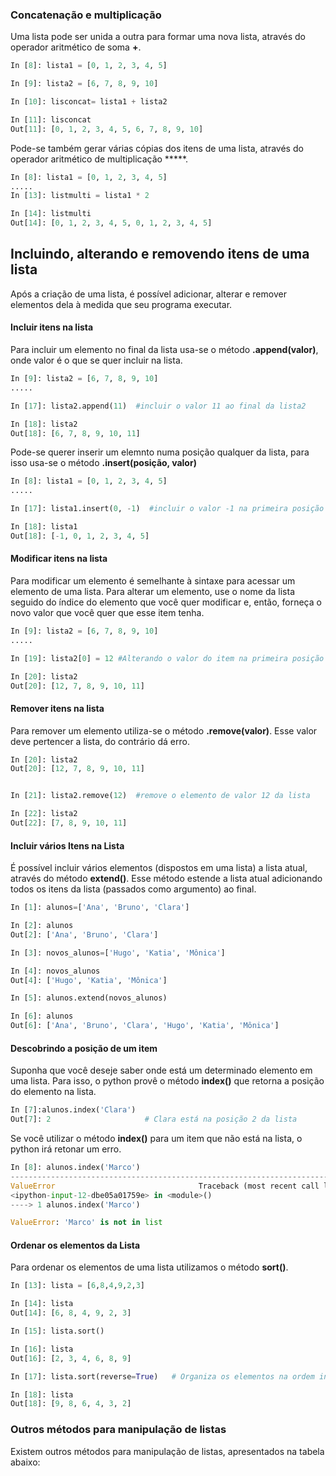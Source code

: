 ### <b> Concatenação e multiplicação  </b>

Uma lista pode ser unida a outra para formar uma nova lista, através do operador aritmético de soma **+**.

``` python
In [8]: lista1 = [0, 1, 2, 3, 4, 5]

In [9]: lista2 = [6, 7, 8, 9, 10]

In [10]: lisconcat= lista1 + lista2

In [11]: lisconcat
Out[11]: [0, 1, 2, 3, 4, 5, 6, 7, 8, 9, 10]
```

Pode-se também gerar várias cópias dos itens de uma lista, através do operador aritmético de multiplicação *****.  

``` python
In [8]: lista1 = [0, 1, 2, 3, 4, 5]
.....
In [13]: listmulti = lista1 * 2

In [14]: listmulti
Out[14]: [0, 1, 2, 3, 4, 5, 0, 1, 2, 3, 4, 5]
```

## <b> Incluindo, alterando e removendo itens de uma lista  </b>

Após a criação de uma lista, é possível adicionar, alterar e remover elementos dela à medida que seu programa executar. 

#### <b> Incluir itens na lista </b>

Para incluir um elemento no final da lista usa-se o método **.append(valor)**, onde valor é o que se quer incluir na lista.
```python
In [9]: lista2 = [6, 7, 8, 9, 10]
.....

In [17]: lista2.append(11)  #incluir o valor 11 ao final da lista2

In [18]: lista2
Out[18]: [6, 7, 8, 9, 10, 11]
```
Pode-se querer inserir um elemnto numa posição qualquer da lista, para isso usa-se o método **.insert(posição, valor)**
```python
In [8]: lista1 = [0, 1, 2, 3, 4, 5]
.....

In [17]: lista1.insert(0, -1)  #incluir o valor -1 na primeira posição da lista1

In [18]: lista1
Out[18]: [-1, 0, 1, 2, 3, 4, 5]
```


#### <b> Modificar itens na lista </b>

Para modificar um elemento é semelhante à sintaxe para acessar um elemento de uma lista. Para alterar um elemento, use o nome da lista seguido do índice do elemento que você quer modificar e, então, forneça o novo valor que você quer que esse item tenha.
```python
In [9]: lista2 = [6, 7, 8, 9, 10]
.....

In [19]: lista2[0] = 12 #Alterando o valor do item na primeira posição de 6 para 12

In [20]: lista2
Out[20]: [12, 7, 8, 9, 10, 11]
```
#### <b> Remover itens na lista </b>

Para remover um elemento utiliza-se o método **.remove(valor)**. Esse valor deve pertencer a lista, do contrário dá erro.
```python
In [20]: lista2
Out[20]: [12, 7, 8, 9, 10, 11]


In [21]: lista2.remove(12)  #remove o elemento de valor 12 da lista

In [22]: lista2
Out[22]: [7, 8, 9, 10, 11]
```
#### <b> Incluir vários Itens na Lista </b>

É possível incluir vários elementos (dispostos em uma lista) a lista atual, através do método **extend()**. Esse método estende a lista atual adicionando todos os itens da lista (passados como argumento) ao final. 
``` python
In [1]: alunos=['Ana', 'Bruno', 'Clara']

In [2]: alunos
Out[2]: ['Ana', 'Bruno', 'Clara']

In [3]: novos_alunos=['Hugo', 'Katia', 'Mônica']

In [4]: novos_alunos
Out[4]: ['Hugo', 'Katia', 'Mônica']

In [5]: alunos.extend(novos_alunos)

In [6]: alunos
Out[6]: ['Ana', 'Bruno', 'Clara', 'Hugo', 'Katia', 'Mônica']
```
#### <b> Descobrindo a posição de um item </b>

Suponha que você deseje saber onde está um determinado elemento em uma lista. Para isso, o python provê o método **index()** que retorna a posição do elemento na lista.
``` python
In [7]:alunos.index('Clara')
Out[7]: 2                     # Clara está na posição 2 da lista
```
Se você utilizar o método **index()** para um item que não está na lista, o python irá retonar um erro.
``` python
In [8]: alunos.index('Marco')
---------------------------------------------------------------------------
ValueError                                Traceback (most recent call last)
<ipython-input-12-dbe05a01759e> in <module>()
----> 1 alunos.index('Marco')

ValueError: 'Marco' is not in list
```
#### <b> Ordenar os elementos da Lista </b>

Para ordenar os elementos de uma lista utilizamos o método **sort()**.
``` python
In [13]: lista = [6,8,4,9,2,3]

In [14]: lista
Out[14]: [6, 8, 4, 9, 2, 3]

In [15]: lista.sort()

In [16]: lista
Out[16]: [2, 3, 4, 6, 8, 9]

In [17]: lista.sort(reverse=True)   # Organiza os elementos na ordem inversa

In [18]: lista
Out[18]: [9, 8, 6, 4, 3, 2]

```
### <b>Outros métodos para manipulação de listas</b>

Existem outros métodos para manipulação de listas, apresentados na tabela abaixo:


